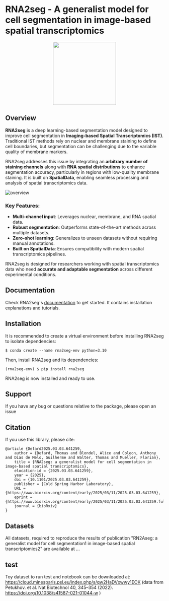 # RNA2seg - A generalist model for cell segmentation in image-based spatial transcriptomics

<p align="center">
    <img src="./img/logo.png" width="200"/>
</p>

## Overview

**RNA2seg** is a deep learning-based segmentation model designed to improve cell segmentation in **Imaging-based Spatial Transcriptomics (IST)**. Traditional IST methods rely on nuclear and membrane staining to define cell boundaries, but segmentation can be challenging due to the variable quality of membrane markers.  

RNA2seg addresses this issue by integrating an **arbitrary number of staining channels** along with **RNA spatial distributions** to enhance segmentation accuracy, particularly in regions with low-quality membrane staining. It is built on **SpatialData**, enabling seamless processing and analysis of spatial transcriptomics data.  

![overview](./img/overview.png)

### **Key Features:**  
- **Multi-channel input**: Leverages nuclear, membrane, and RNA spatial data.  
- **Robust segmentation**: Outperforms state-of-the-art methods across multiple datasets.  
- **Zero-shot learning**: Generalizes to unseen datasets without requiring manual annotations.  
- **Built on SpatialData**: Ensures compatibility with modern spatial transcriptomics pipelines.  

RNA2seg is designed for researchers working with spatial transcriptomics data who need **accurate and adaptable segmentation** across different experimental conditions.


## Documentation

Check RNA2seg's [documentation](https://rna2seg.readthedocs.io/en/latest/) to get started. It contains installation explanations and tutorials.

## Installation

It is recommended to create a virtual environment before installing RNA2seg to isolate dependencies:  

```
$ conda create --name rna2seg-env python=3.10
```
Then, install RNA2seg and its dependencies:  

```
(rna2seg-env) $ pip install rna2seg
```

RNA2seg is now installed and ready to use. 

## Support

If you have any bug or questions relative to the package, please open an issue 

## Citation

If you use this library, please cite:

```
@article {Defard2025.03.03.641259,
	author = {Defard, Thomas and Blondel, Alice and Coleon, Anthony and Dias de Melo, Guilherme and Walter, Thomas and Mueller, Florian},
	title = {RNA2seg: a generalist model for cell segmentation in image-based spatial transcriptomics},
	elocation-id = {2025.03.03.641259},
	year = {2025},
	doi = {10.1101/2025.03.03.641259},
	publisher = {Cold Spring Harbor Laboratory},
	URL = {https://www.biorxiv.org/content/early/2025/03/11/2025.03.03.641259},
	eprint = {https://www.biorxiv.org/content/early/2025/03/11/2025.03.03.641259.full.pdf},
	journal = {bioRxiv}
}
```

## Datasets

All datasets, required to reproduce the results of publication "RN2Aseg: a generalist model for cell segmentation1
in image-based spatial transcriptomics2" are available at ...


## test


Toy dataset to run test and notebook can be downloaded at: https://cloud.minesparis.psl.eu/index.php/s/qw2HaDVxwwy1EOK
(data from Petukhov. et al. Nat Biotechnol 40, 345–354 (2022). https://doi.org/10.1038/s41587-021-01044-w )
